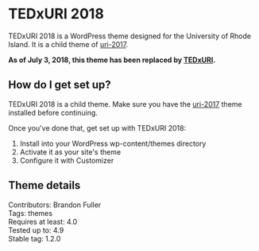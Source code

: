 # TEDxURI 2018

TEDxURI 2018 is a WordPress theme designed for the University of Rhode Island.  It is a child theme of [uri-2017](https://bitbucket.org/uriweb/uri-2017).

**As of July 3, 2018, this theme has been replaced by [TEDxURI](https://github.com/uriweb/uri-tedx).**

## How do I get set up?

TEDxURI 2018 is a child theme.  Make sure you have the [uri-2017](https://bitbucket.org/uriweb/uri-2017) theme installed before continuing.

Once you've done that, get set up with TEDxURI 2018:

1. Install into your WordPress wp-content/themes directory
2. Activate it as your site's theme
3. Configure it with Customizer

## Theme details

Contributors: Brandon Fuller  
Tags: themes  
Requires at least: 4.0  
Tested up to: 4.9  
Stable tag: 1.2.0  